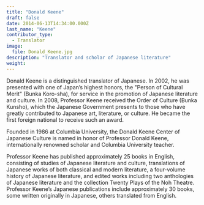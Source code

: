```yaml
---
title: "Donald Keene"
draft: false
date: 2014-06-13T14:34:00.000Z
last_name: "Keene"
contributor_type:
  - Translator
image:
  file: Donald_Keene.jpg
description: "Translator and scholar of Japanese literature"
weight:
---
```


Donald Keene is a distinguished translator of Japanese. In 2002, he was presented with one of Japan’s highest honors, the "Person of Cultural Merit" (Bunka Koro-sha), for service in the promotion of Japanese literature and culture. In 2008, Professor Keene received the Order of Culture (Bunka Kunsho), which the Japanese Government presents to those who have greatly contributed to Japanese art, literature, or culture. He became the first foreign national to receive such an award.

Founded in 1986 at Columbia University, the Donald Keene Center of Japanese Culture is named in honor of Professor Donald Keene, internationally renowned scholar and Columbia University teacher.

Professor Keene has published approximately 25 books in English, consisting of studies of Japanese literature and culture, translations of Japanese works of both classical and modern literature, a four-volume history of Japanese literature, and edited works including two anthologies of Japanese literature and the collection Twenty Plays of the Noh Theatre. Professor Keene’s Japanese publications include approximately 30 books, some written originally in Japanese, others translated from English.

